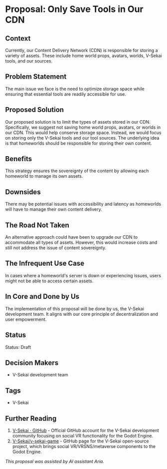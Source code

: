 # Proposal: Only Save Tools in Our CDN

## Context

Currently, our Content Delivery Network (CDN) is responsible for storing a variety of assets. These include home world props, avatars, worlds, V-Sekai tools, and our sources.

## Problem Statement

The main issue we face is the need to optimize storage space while ensuring that essential tools are readily accessible for use.

## Proposed Solution

Our proposed solution is to limit the types of assets stored in our CDN. Specifically, we suggest not saving home world props, avatars, or worlds in our CDN. This would help conserve storage space. Instead, we would focus on storing only the V-Sekai tools and our tool sources. The underlying idea is that homeworlds should be responsible for storing their own content.

## Benefits

This strategy ensures the sovereignty of the content by allowing each homeworld to manage its own assets.

## Downsides

There may be potential issues with accessibility and latency as homeworlds will have to manage their own content delivery.

## The Road Not Taken

An alternative approach could have been to upgrade our CDN to accommodate all types of assets. However, this would increase costs and still not address the issue of content sovereignty.

## The Infrequent Use Case

In cases where a homeworld's server is down or experiencing issues, users might not be able to access certain assets.

## In Core and Done by Us

The implementation of this proposal will be done by us, the V-Sekai development team. It aligns with our core principle of decentralization and user empowerment.

## Status

Status: Draft <!-- Draft | Proposed | Rejected | Accepted | Deprecated | Superseded by -->

## Decision Makers

- V-Sekai development team

## Tags

- V-Sekai

## Further Reading

1. [V-Sekai · GitHub](https://github.com/v-sekai) - Official GitHub account for the V-Sekai development community focusing on social VR functionality for the Godot Engine.
2. [V-Sekai/v-sekai-game](https://github.com/v-sekai/v-sekai-game) - GitHub page for the V-Sekai open-source project, which brings social VR/VRSNS/metaverse components to the Godot Engine.

_This proposal was assisted by AI assistant Aria._
